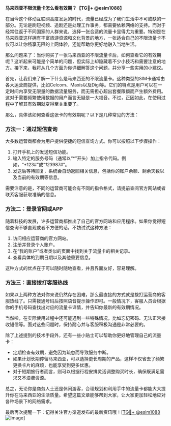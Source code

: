 **马来西亚不限流量卡怎么看有效期？【TG💪+ @esim1088】**

在当今这个移动互联网高度发达的时代，流量已经成为了我们生活中不可或缺的一部分。无论是刷短视频、追剧还是处理工作事务，都需要依赖网络的支持。而对于经常往返于不同国家的人群来说，选择一张合适的流量卡显得尤为重要。特别是在马来西亚这样拥有丰富旅游资源和文化背景的地方，一张适合自己的不限流量卡不仅可以让你畅享无阻的上网体验，还能帮助你更好地融入当地生活。

那么问题来了：当你购买了一张马来西亚的不限流量卡后，如何查看它的有效期呢？这听起来可能是个简单的问题，但实际上却隐藏着不少小技巧和需要注意的地方。接下来，我将从几个方面为你详细解答这个问题，并分享一些实用的小建议。

首先，让我们来了解一下什么是马来西亚的不限流量卡。这种类型的SIM卡通常由各大运营商提供，比如Celcom、Maxis以及Digi等。它们的特点是用户可以在一定时间内享受无限量的数据流量服务，而无需担心超出套餐限额而产生额外费用。这对于需要频繁使用数据的用户而言无疑是一大福音。不过，正因如此，在使用过程中了解其有效期就变得至关重要了。

那么，具体该如何查看这张卡的有效期呢？以下是几种常见的方法：

### 方法一：通过短信查询
大多数运营商都会为用户提供便捷的短信查询方式。你可以按照以下步骤操作：
1. 打开手机上的发送短信功能。
2. 输入特定的服务号码（通常以“*”开头）加上指令代码。例如，“*123#”或“*123*987#”。
3. 发送后等待回复，系统会自动返回相关信息，包括你的账户余额、剩余天数以及当前的有效期等信息。

需要注意的是，不同的运营商可能会有不同的指令格式，请提前查阅官方网站或者联系客服获取准确的信息。

### 方法二：登录官网或APP
随着科技的发展，许多运营商都推出了自己的官方网站和应用程序。如果你觉得短信查询不够直观或者不方便的话，不妨试试这种方法：
1. 访问相应运营商的官方网站。
2. 注册并登录个人账户。
3. 在“我的账户”或者类似的页面中找到关于流量卡的相关记录。
4. 查看具体的到期日期以及其他重要信息。

这种方式的优点在于可以随时随地查看，并且界面友好，容易理解。

### 方法三：直接拨打客服热线
如果以上两种方法对你来说仍然存在困难，那么最直接的方式就是拨打运营商的客服热线了。只需拨通号码后按照语音提示操作即可。一般情况下，客服人员会根据你的手机号码查找出对应的流量卡详情，并告知你最新的有效期情况。

当然啦，在实际使用过程中还可能遇到一些特殊情况，比如忘记密码、无法正常接收短信等。面对这些问题时，保持耐心并与客服积极沟通是非常必要的。

除了上述提到的技术手段外，还有一些小贴士可以帮助你更好地管理自己的流量卡：
- 定期检查有效期，避免因为疏忽而导致服务中断。
- 如果计划长期停留马来西亚，可以选择更长周期的产品，这样不仅省去了频繁更换卡片的麻烦，也能享受到更多优惠。
- 对于短期旅行者而言，则可以根据行程安排灵活调整购买时长，确保既满足需求又不浪费资源。

总之，无论你是商务人士还是休闲游客，合理规划和利用手中的流量卡都能大大提升你在马来西亚的生活质量。希望这篇文章能够帮到大家，让大家更加轻松地应对各种场景下的网络需求。

最后再次提醒一下：记得关注官方渠道发布的最新资讯哦！[[TG💪+ @esim1088](https://t.me/s/esim1088) ![Image](https://i.postimg.cc/4NQfJmqS/Snipaste-2025-05-13-00-14-12.png)]